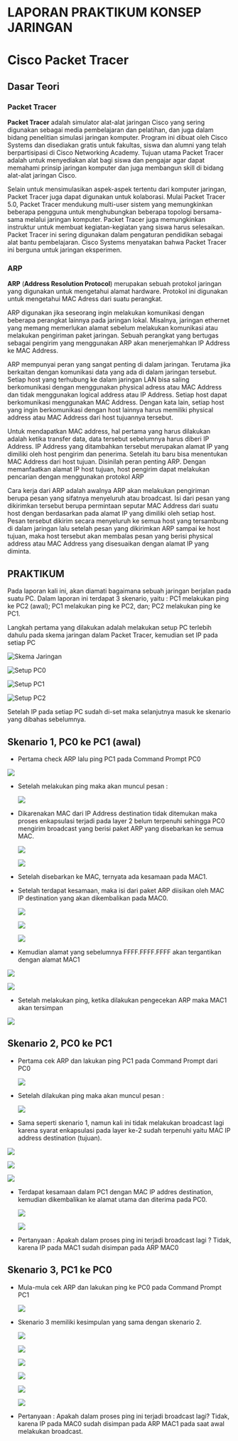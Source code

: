 # LAPORAN PRAKTIKUM KONSEP JARINGAN
# Cisco Packet Tracer

## Dasar Teori

### Packet Tracer

**Packet Tracer** adalah simulator alat-alat jaringan Cisco yang sering digunakan sebagai media pembelajaran dan pelatihan, dan juga dalam bidang penelitian simulasi jaringan komputer. Program ini dibuat oleh Cisco Systems dan disediakan gratis untuk fakultas, siswa dan alumni yang telah berpartisipasi di Cisco Networking Academy. Tujuan utama Packet Tracer adalah untuk menyediakan alat bagi siswa dan pengajar agar dapat memahami prinsip jaringan komputer dan juga membangun skill di bidang alat-alat jaringan Cisco.

Selain untuk mensimulasikan aspek-aspek tertentu dari komputer jaringan, Packet Tracer juga dapat digunakan untuk kolaborasi. Mulai Packet Tracer 5.0, Packet Tracer mendukung multi-user sistem yang memungkinkan beberapa pengguna untuk menghubungkan beberapa topologi bersama-sama melalui jaringan komputer. Packet Tracer juga memungkinkan instruktur untuk membuat kegiatan-kegiatan yang siswa harus selesaikan. Packet Tracer ini sering digunakan dalam pengaturan pendidikan sebagai alat bantu pembelajaran. Cisco Systems menyatakan bahwa Packet Tracer ini berguna untuk jaringan eksperimen.

### ARP

**ARP** (**Address Resolution Protocol**) merupakan sebuah protokol jaringan yang digunakan untuk mengetahui alamat hardware. Protokol ini digunakan untuk mengetahui MAC Adress dari suatu perangkat.

ARP digunakan jika seseorang ingin melakukan komunikasi dengan beberapa perangkat lainnya pada jaringan lokal. Misalnya, jaringan ethernet yang memang memerlukan alamat sebelum melakukan komunikasi atau melakukan pengiriman paket jaringan. Sebuah perangkat yang bertugas sebagai pengirim yang menggunakan ARP akan menerjemahkan IP Address ke MAC Address.

ARP mempunyai peran yang sangat penting di dalam jaringan. Terutama jika berkaitan dengan komunikasi data yang ada di dalam jaringan tersebut. Setiap host yang terhubung ke dalam jaringan LAN bisa saling berkomunikasi dengan menggunakan physical adress atau MAC Address dan tidak menggunakan logical address atau IP Address. Setiap host dapat berkomunikasi menggunakan MAC Address. Dengan kata lain, setiap host yang ingin berkomunikasi dengan host lainnya harus memiliki physical address atau MAC Address dari host tujuannya tersebut.

Untuk mendapatkan MAC address, hal pertama yang harus dilakukan adalah ketika transfer data, data tersebut sebelumnya harus diberi IP Address. IP Address yang ditambahkan tersebut merupakan alamat IP yang dimiliki oleh host pengirim dan penerima. Setelah itu baru bisa menentukan MAC Address dari host tujuan. Disinilah peran penting ARP. Dengan memanfaatkan alamat IP host tujuan, host pengirim dapat melakukan pencarian dengan menggunakan protokol ARP

Cara kerja dari ARP adalah awalnya ARP akan melakukan pengiriman berupa pesan yang sifatnya menyeluruh atau broadcast. Isi dari pesan yang dikirimkan tersebut berupa permintaan seputar MAC Address dari suatu host dengan berdasarkan pada alamat IP yang dimiliki oleh setiap host. Pesan tersebut dikirim secara menyeluruh ke semua host yang tersambung di dalam jaringan
lalu setelah pesan yang dikirimkan ARP sampai ke host tujuan, maka host tersebut akan membalas pesan yang berisi physical address atau MAC Address yang disesuaikan dengan alamat IP yang diminta.

## PRAKTIKUM

Pada laporan kali ini, akan diamati bagaimana sebuah jaringan berjalan pada suatu PC. Dalam laporan ini terdapat 3 skenario, yaitu : PC1 melakukan ping ke PC2 (awal); PC1 melakukan ping ke PC2, dan; PC2 melakukan ping ke PC1.

Langkah pertama yang dilakukan adalah melakukan setup PC terlebih dahulu pada skema jaringan dalam Packet Tracer, kemudian set IP pada setiap PC

![Skema Jaringan](assets/Tugas3/1.jpg)

![Setup PC0](assets/Tugas3/2.jpg)

![Setup PC1](assets/Tugas3/3.jpg)

![Setup PC2](assets/Tugas3/4.jpg)

Setelah IP pada setiap PC sudah di-set maka selanjutnya masuk ke skenario yang dibahas sebelumnya.

## Skenario 1, PC0 ke PC1 (awal)

- Pertama check ARP lalu ping PC1 pada Command Prompt PC0

 ![](assets/Tugas3/5.jpg)

- Setelah melakukan ping maka akan muncul pesan :

  ![](assets/Tugas3/6.jpg)
  
- Dikarenakan MAC dari IP Address destination tidak ditemukan maka proses enkapsulasi terjadi pada layer 2 belum terpenuhi sehingga PC0 mengirim broadcast yang berisi paket ARP yang disebarkan ke semua MAC.

  ![](assets/Tugas3/7.jpg)
  
  ![](assets/Tugas3/8.jpg)
  
- Setelah disebarkan ke MAC, ternyata ada kesamaan pada MAC1.
- Setelah terdapat kesamaan, maka isi dari paket ARP diisikan oleh MAC IP destination yang akan dikembalikan pada MAC0.

  ![](assets/Tugas3/9.jpg)
  
  ![](assets/Tugas3/10.jpg)
  
  ![](assets/Tugas3/11.jpg)
  
- Kemudian alamat yang sebelumnya FFFF.FFFF.FFFF akan tergantikan dengan alamat MAC1

![](assets/Tugas3/12.jpg)

![](assets/Tugas3/13.jpg)

- Setelah melakukan ping, ketika dilakukan pengecekan ARP maka MAC1 akan tersimpan

![](assets/Tugas3/14.jpg)

## Skenario 2, PC0 ke PC1

- Pertama cek ARP dan lakukan ping PC1 pada Command Prompt dari PC0

  ![](assets/Tugas3/15.jpg)
  
- Setelah dilakukan ping maka akan muncul pesan :

  ![](assets/Tugas3/16.jpg)
  
 - Sama seperti skenario 1, namun kali ini tidak melakukan broadcast lagi karena syarat enkapsulasi pada layer ke-2 sudah terpenuhi yaitu MAC IP address destination (tujuan).
 
  ![](assets/Tugas3/17.jpg)

  ![](assets/Tugas3/18.jpg)
  
  ![](assets/Tugas3/19.jpg)
  
- Terdapat kesamaan dalam PC1 dengan MAC IP addres destination, kemudian dikembalikan ke alamat utama dan diterima pada PC0.

  ![](assets/Tugas3/20.jpg)
  
  ![](assets/Tugas3/21.jpg)

- Pertanyaan : Apakah dalam proses ping ini terjadi broadcast lagi ?
  Tidak, karena IP pada MAC1 sudah disimpan pada ARP MAC0

## Skenario 3, PC1 ke PC0

- Mula-mula cek ARP dan lakukan ping ke PC0 pada Command Prompt PC1

  ![](assets/Tugas3/22.jpg)
  
- Skenario 3 memiliki kesimpulan yang sama dengan skenario 2.

  ![](assets/Tugas3/23.jpg)
  
  ![](assets/Tugas3/24.jpg)
  
  ![](assets/Tugas3/25.jpg)
  
  ![](assets/Tugas3/26.jpg)
  
  ![](assets/Tugas3/27.jpg)
  
  ![](assets/Tugas3/28.jpg)

- Pertanyaan : Apakah dalam proses ping ini terjadi broadcast lagi?
  Tidak, karena IP pada MAC0 sudah disimpan pada ARP MAC1 pada saat awal melakukan broadcast.